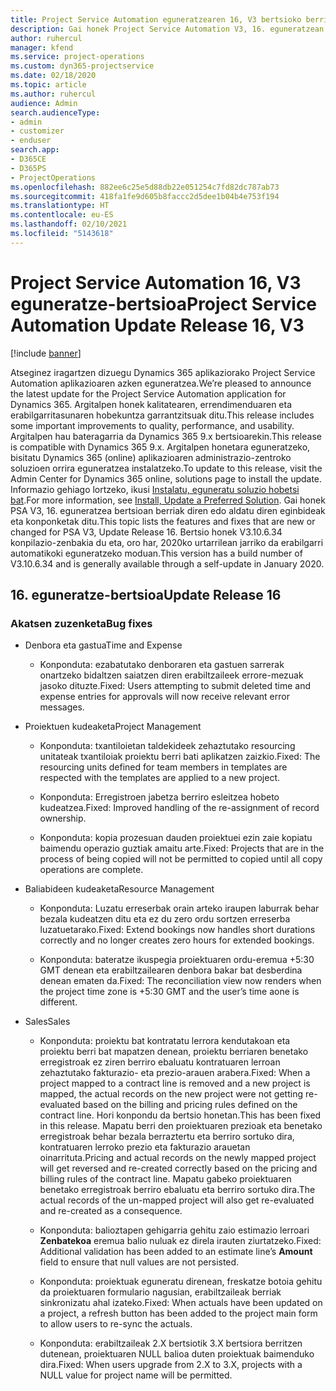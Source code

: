 ```yaml
---
title: Project Service Automation eguneratzearen 16, V3 bertsioko berrikuntzak edo aldaketak
description: Gai honek Project Service Automation V3, 16. eguneratzean erabilgarri dauden eginbideak eta konponketak ditu.
author: ruhercul
manager: kfend
ms.service: project-operations
ms.custom: dyn365-projectservice
ms.date: 02/18/2020
ms.topic: article
ms.author: ruhercul
audience: Admin
search.audienceType:
- admin
- customizer
- enduser
search.app:
- D365CE
- D365PS
- ProjectOperations
ms.openlocfilehash: 882ee6c25e5d88db22e051254c7fd82dc787ab73
ms.sourcegitcommit: 418fa1fe9d605b8faccc2d5dee1b04b4e753f194
ms.translationtype: HT
ms.contentlocale: eu-ES
ms.lasthandoff: 02/10/2021
ms.locfileid: "5143618"
---
```

# <a name="project-service-automation-update-release-16-v3"></a><span data-ttu-id="b6fea-103">Project Service Automation 16, V3 eguneratze-bertsioa</span><span class="sxs-lookup"><span data-stu-id="b6fea-103">Project Service Automation Update Release 16, V3</span></span>

[!include [banner](../includes/psa-now-project-operations.md)]

<span data-ttu-id="b6fea-104">Atseginez iragartzen dizuegu Dynamics 365 aplikaziorako Project Service Automation aplikazioaren azken eguneratzea.</span><span class="sxs-lookup"><span data-stu-id="b6fea-104">We’re pleased to announce the latest update for the Project Service Automation application for Dynamics 365.</span></span> <span data-ttu-id="b6fea-105">Argitalpen honek kalitatearen, errendimenduaren eta erabilgarritasunaren hobekuntza garrantzitsuak ditu.</span><span class="sxs-lookup"><span data-stu-id="b6fea-105">This release includes some important improvements to quality, performance, and usability.</span></span>  <span data-ttu-id="b6fea-106">Argitalpen hau bateragarria da Dynamics 365 9.x bertsioarekin.</span><span class="sxs-lookup"><span data-stu-id="b6fea-106">This release is compatible with Dynamics 365 9.x.</span></span> <span data-ttu-id="b6fea-107">Argitalpen honetara eguneratzeko, bisitatu Dynamics 365 (online) aplikazioaren administrazio-zentroko soluzioen orrira eguneratzea instalatzeko.</span><span class="sxs-lookup"><span data-stu-id="b6fea-107">To update to this release, visit the Admin Center for Dynamics 365 online, solutions page to install the update.</span></span> <span data-ttu-id="b6fea-108">Informazio gehiago lortzeko, ikusi [Instalatu, eguneratu soluzio hobetsi bat](https://docs.microsoft.com/dynamics365/project-service/upgrade-psa-home-page).</span><span class="sxs-lookup"><span data-stu-id="b6fea-108">For more information, see [Install, Update a Preferred Solution](https://docs.microsoft.com/dynamics365/project-service/upgrade-psa-home-page).</span></span>
<span data-ttu-id="b6fea-109">Gai honek PSA V3, 16. eguneratzea bertsioan berriak diren edo aldatu diren eginbideak eta konponketak ditu.</span><span class="sxs-lookup"><span data-stu-id="b6fea-109">This topic lists the features and fixes that are new or changed for PSA V3, Update Release 16.</span></span> <span data-ttu-id="b6fea-110">Bertsio honek V3.10.6.34 konpilazio-zenbakia du eta, oro har, 2020ko urtarrilean jarriko da erabilgarri automatikoki eguneratzeko moduan.</span><span class="sxs-lookup"><span data-stu-id="b6fea-110">This version has a build number of V3.10.6.34 and is generally available through a self-update in January 2020.</span></span>


## <a name="update-release-16"></a><span data-ttu-id="b6fea-111">16. eguneratze-bertsioa</span><span class="sxs-lookup"><span data-stu-id="b6fea-111">Update Release 16</span></span>

### <a name="bug-fixes"></a><span data-ttu-id="b6fea-112">Akatsen zuzenketa</span><span class="sxs-lookup"><span data-stu-id="b6fea-112">Bug fixes</span></span>

-   <span data-ttu-id="b6fea-113">Denbora eta gastua</span><span class="sxs-lookup"><span data-stu-id="b6fea-113">Time and Expense</span></span>

    -   <span data-ttu-id="b6fea-114">Konponduta: ezabatutako denboraren eta gastuen sarrerak onartzeko bidaltzen saiatzen diren erabiltzaileek errore-mezuak jasoko dituzte.</span><span class="sxs-lookup"><span data-stu-id="b6fea-114">Fixed: Users attempting to submit deleted time and expense entries for approvals will now receive relevant error messages.</span></span>

-   <span data-ttu-id="b6fea-115">Proiektuen kudeaketa</span><span class="sxs-lookup"><span data-stu-id="b6fea-115">Project Management</span></span>

    -   <span data-ttu-id="b6fea-116">Konponduta: txantiloietan taldekideek zehaztutako resourcing unitateak txantiloiak proiektu berri bati aplikatzen zaizkio.</span><span class="sxs-lookup"><span data-stu-id="b6fea-116">Fixed: The resourcing units defined for team members in templates are respected with the templates are applied to a new project.</span></span>

    -   <span data-ttu-id="b6fea-117">Konponduta: Erregistroen jabetza berriro esleitzea hobeto kudeatzea.</span><span class="sxs-lookup"><span data-stu-id="b6fea-117">Fixed: Improved handling of the re-assignment of record ownership.</span></span>

    -   <span data-ttu-id="b6fea-118">Konponduta: kopia prozesuan dauden proiektuei ezin zaie kopiatu baimendu operazio guztiak amaitu arte.</span><span class="sxs-lookup"><span data-stu-id="b6fea-118">Fixed: Projects that are in the process of being copied will not be permitted to copied until all copy operations are complete.</span></span>

-   <span data-ttu-id="b6fea-119">Baliabideen kudeaketa</span><span class="sxs-lookup"><span data-stu-id="b6fea-119">Resource Management</span></span>

    -   <span data-ttu-id="b6fea-120">Konponduta: Luzatu erreserbak orain arteko iraupen laburrak behar bezala kudeatzen ditu eta ez du zero ordu sortzen erreserba luzatuetarako.</span><span class="sxs-lookup"><span data-stu-id="b6fea-120">Fixed: Extend bookings now handles short durations correctly and no longer creates zero hours for extended bookings.</span></span>

    -   <span data-ttu-id="b6fea-121">Konponduta: bateratze ikuspegia proiektuaren ordu-eremua +5:30 GMT denean eta erabiltzailearen denbora bakar bat desberdina denean ematen da.</span><span class="sxs-lookup"><span data-stu-id="b6fea-121">Fixed: The reconciliation view now renders when the project time zone is +5:30 GMT and the user’s time aone is different.</span></span>

-   <span data-ttu-id="b6fea-122">Sales</span><span class="sxs-lookup"><span data-stu-id="b6fea-122">Sales</span></span>

    -   <span data-ttu-id="b6fea-123">Konponduta: proiektu bat kontratatu lerrora kendutakoan eta proiektu berri bat mapatzen denean, proiektu berriaren benetako erregistroak ez ziren berriro ebaluatu kontratuaren lerroan zehaztutako fakturazio- eta prezio-arauen arabera.</span><span class="sxs-lookup"><span data-stu-id="b6fea-123">Fixed: When a project mapped to a contract line is removed and a new project is mapped, the actual records on the new project were not getting re-evaluated based on the billing and pricing rules defined on the contract line.</span></span> <span data-ttu-id="b6fea-124">Hori konpondu da bertsio honetan.</span><span class="sxs-lookup"><span data-stu-id="b6fea-124">This has been fixed in this release.</span></span> <span data-ttu-id="b6fea-125">Mapatu berri den proiektuaren prezioak eta benetako erregistroak behar bezala berraztertu eta berriro sortuko dira, kontratuaren lerroko prezio eta fakturazio arauetan oinarrituta.</span><span class="sxs-lookup"><span data-stu-id="b6fea-125">Pricing and actual records on the newly mapped project will get reversed and re-created correctly based on the pricing and billing rules of the contract line.</span></span> <span data-ttu-id="b6fea-126">Mapatu gabeko proiektuaren benetako erregistroak berriro ebaluatu eta berriro sortuko dira.</span><span class="sxs-lookup"><span data-stu-id="b6fea-126">The actual records of the un-mapped project will also get re-evaluated and re-created as a consequence.</span></span>

    -   <span data-ttu-id="b6fea-127">Konponduta: balioztapen gehigarria gehitu zaio estimazio lerroari **Zenbatekoa** eremua balio nuluak ez direla irauten ziurtatzeko.</span><span class="sxs-lookup"><span data-stu-id="b6fea-127">Fixed: Additional validation has been added to an estimate line’s **Amount** field to ensure that null values are not persisted.</span></span>

    -   <span data-ttu-id="b6fea-128">Konponduta: proiektuak eguneratu direnean, freskatze botoia gehitu da proiektuaren formulario nagusian, erabiltzaileak berriak sinkronizatu ahal izateko.</span><span class="sxs-lookup"><span data-stu-id="b6fea-128">Fixed: When actuals have been updated on a project, a refresh button has been added to the project main form to allow users to re-sync the actuals.</span></span>

    -   <span data-ttu-id="b6fea-129">Konponduta: erabiltzaileak 2.X bertsiotik 3.X bertsiora berritzen dutenean, proiektuaren NULL balioa duten proiektuak baimenduko dira.</span><span class="sxs-lookup"><span data-stu-id="b6fea-129">Fixed: When users upgrade from 2.X to 3.X, projects with a NULL value for project name will be permitted.</span></span>

